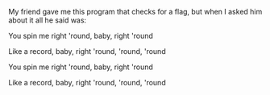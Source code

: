 My friend gave me this program that checks for a flag, but when I asked him about it all he said was:


You spin me right 'round, baby, right 'round

Like a record, baby, right 'round, 'round, 'round

You spin me right 'round, baby, right 'round

Like a record, baby, right 'round, 'round, 'round
